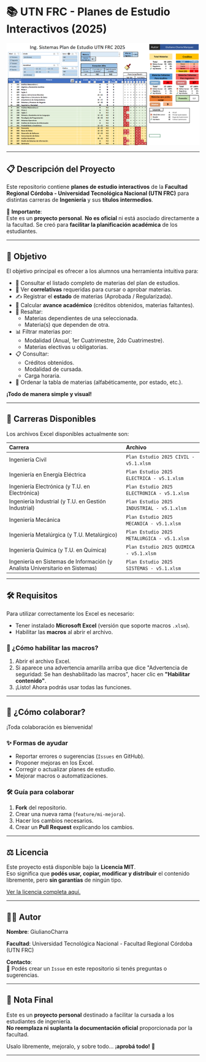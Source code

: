 # 📚 UTN FRC - Planes de Estudio Interactivos (2025)

![Imagen de Plan de Estudios](./imagenes/img_01.png)

---

## 📋 Descripción del Proyecto

Este repositorio contiene **planes de estudio interactivos** de la **Facultad Regional Córdoba - Universidad Tecnológica Nacional (UTN FRC)** para distintas carreras de **Ingeniería** y sus **títulos intermedios**.

💬 **Importante**:  
Este es un **proyecto personal**. **No es oficial** ni está asociado directamente a la facultad. Se creó para **facilitar la planificación académica** de los estudiantes.

---

## 🎯 Objetivo

El objetivo principal es ofrecer a los alumnos una herramienta intuitiva para:

- 📖 Consultar el listado completo de materias del plan de estudios.
- 🔎 Ver **correlativas** requeridas para cursar o aprobar materias.
- ✍️ Registrar el **estado** de materias (Aprobada / Regularizada).
- 🧮 Calcular **avance académico** (créditos obtenidos, materias faltantes).
- 🎯 Resaltar:
  - Materias dependientes de una seleccionada.
  - Materia(s) que dependen de otra.
- 📊 Filtrar materias por:
  - Modalidad (Anual, 1er Cuatrimestre, 2do Cuatrimestre).
  - Materias electivas u obligatorias.
- 📋 Consultar:
  - Créditos obtenidos.
  - Modalidad de cursada.
  - Carga horaria.
- 🔀 Ordenar la tabla de materias (alfabéticamente, por estado, etc.).

**¡Todo de manera simple y visual!**

---

## 📂 Carreras Disponibles

Los archivos Excel disponibles actualmente son:

| Carrera | Archivo |
|:--------|:--------|
| Ingeniería Civil | `Plan Estudio 2025 CIVIL - v5.1.xlsm` |
| Ingeniería en Energía Eléctrica | `Plan Estudio 2025 ELECTRICA - v5.1.xlsm` |
| Ingeniería Electrónica (y T.U. en Electrónica) | `Plan Estudio 2025 ELECTRONICA - v5.1.xlsm` |
| Ingeniería Industrial (y T.U. en Gestión Industrial) | `Plan Estudio 2025 INDUSTRIAL - v5.1.xlsm` |
| Ingeniería Mecánica | `Plan Estudio 2025 MECANICA - v5.1.xlsm` |
| Ingeniería Metalúrgica (y T.U. Metalúrgico) | `Plan Estudio 2025 METALURGICA - v5.1.xlsm` |
| Ingeniería Química (y T.U. en Química) | `Plan Estudio 2025 QUIMICA - v5.1.xlsm` |
| Ingeniería en Sistemas de Información (y Analista Universitario en Sistemas) | `Plan Estudio 2025 SISTEMAS - v5.1.xlsm` |

---

## 🛠️ Requisitos

Para utilizar correctamente los Excel es necesario:

- Tener instalado **Microsoft Excel** (versión que soporte macros `.xlsm`).
- Habilitar las **macros** al abrir el archivo.

### 📌 ¿Cómo habilitar las macros?

1. Abrir el archivo Excel.
2. Si aparece una advertencia amarilla arriba que dice "Advertencia de seguridad: Se han deshabilitado las macros", hacer clic en **"Habilitar contenido"**.
3. ¡Listo! Ahora podrás usar todas las funciones.

---

## 🚀 ¿Cómo colaborar?

¡Toda colaboración es bienvenida!

### ✨ Formas de ayudar

- Reportar errores o sugerencias (`Issues` en GitHub).
- Proponer mejoras en los Excel.
- Corregir o actualizar planes de estudio.
- Mejorar macros o automatizaciones.

### 🛠️ Guía para colaborar

1. **Fork** del repositorio.
2. Crear una nueva rama (`feature/mi-mejora`).
3. Hacer los cambios necesarios.
4. Crear un **Pull Request** explicando los cambios.

---

## ⚖️ Licencia

Este proyecto está disponible bajo la **Licencia MIT**.  
Eso significa que **podés usar, copiar, modificar y distribuir** el contenido libremente, pero **sin garantías** de ningún tipo.

[Ver la licencia completa aquí.](./LICENSE)

---

## 🙋‍♂️ Autor

**Nombre**: GiulianoCharra

**Facultad**: Universidad Tecnológica Nacional - Facultad Regional Córdoba (UTN FRC)

**Contacto**:  
📧 Podés crear un `Issue` en este repositorio si tenés preguntas o sugerencias.

---

## 📢 Nota Final

Este es un **proyecto personal** destinado a facilitar la cursada a los estudiantes de ingeniería.  
**No reemplaza ni suplanta la documentación oficial** proporcionada por la facultad.

Usalo libremente, mejoralo, y sobre todo... ¡**aprobá todo!** 🚀

---
